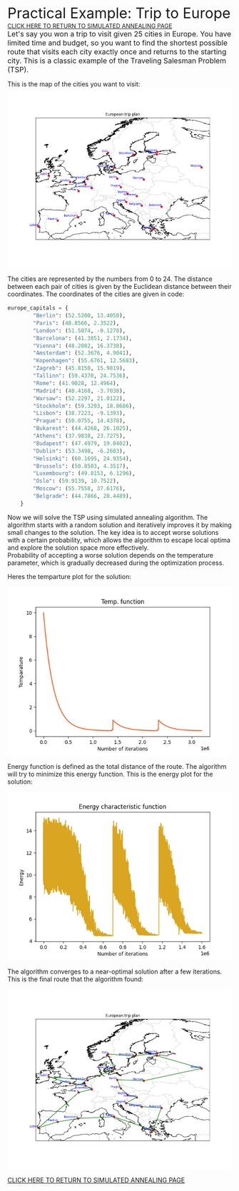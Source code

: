<font size="6">
Practical Example: Trip to Europe
</font>
<br>
<font size="2">
<a href="README.md">CLICK HERE TO RETURN TO SIMULATED ANNEALING PAGE</a>
</font>
<br>
<font size="3">
Let's say you won a trip to visit given 25 cities in Europe. You have limited time and budget, so you want to find the shortest possible route that visits each city exactly once and returns to the starting city. This is a classic example of the Traveling Salesman Problem (TSP).
</font>
<br>

This is the map of the cities you want to visit:
![mapa](tsp/images_for_md/eu_trip/list_of_cities.png)

The cities are represented by the numbers from 0 to 24. The distance between each pair of cities is given by the Euclidean distance between their coordinates. The coordinates of the cities are given in code:
```python
europe_capitals = {
        "Berlin": (52.5200, 13.4050),
        "Paris": (48.8566, 2.3522),
        "London": (51.5074, -0.1278),
        "Barcelona": (41.3851, 2.1734),        
        "Vienna": (48.2082, 16.3738),
        "Amsterdam": (52.3676, 4.9041),
        "Kopenhagen": (55.6761, 12.5683),
        "Zagreb": (45.8150, 15.9819),
        "Tallinn": (59.4370, 24.7536),   
        "Rome": (41.9028, 12.4964),
        "Madrid": (40.4168, -3.7038),
        "Warsaw": (52.2297, 21.0122),
        "Stockholm": (59.3293, 18.0686),
        "Lisbon": (38.7223, -9.1393),
        "Prague": (50.0755, 14.4378),
        "Bukarest": (44.4268, 26.1025),
        "Athens": (37.9838, 23.7275),
        "Budapest": (47.4979, 19.0402),
        "Dublin": (53.3498, -6.2603),
        "Helsinki": (60.1695, 24.9354),
        "Brussels": (50.8503, 4.3517),
        "Luxembourg": (49.8153, 6.1296),
        "Oslo": (59.9139, 10.7522), 
        "Moscow": (55.7558, 37.6176),
        "Belgrade": (44.7866, 20.4489),
    }
```

Now we will solve the TSP using simulated annealing algorithm. The algorithm starts with a random solution and iteratively improves it by making small changes to the solution. The key idea is to accept worse solutions with a certain probability, which allows the algorithm to escape local optima and explore the solution space more effectively.
<br>
Probability of accepting a worse solution depends on the temperature parameter, which is gradually decreased during the optimization process.
<br>

Heres the temparture plot for the solution:

![temp](tsp/images_for_md/eu_trip/temparature_plot.png)


Energy function is defined as the total distance of the route. The algorithm will try to minimize this energy function. This is the energy plot for the solution:

![energy](tsp/images_for_md/eu_trip/energy_plot.png)

The algorithm converges to a near-optimal solution after a few iterations. This is the final route that the algorithm found:

![final_route](tsp/images_for_md/eu_trip/graph_output.png)


<a href="README.md">CLICK HERE TO RETURN TO SIMULATED ANNEALING PAGE</a>
